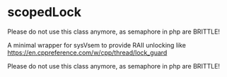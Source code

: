 # scopedLock

Please do not use this class anymore, as semaphore in php are BRITTLE!

A minimal wrapper for sysVsem to provide RAII unlocking like https://en.cppreference.com/w/cpp/thread/lock_guard

Please do not use this class anymore, as semaphore in php are BRITTLE!
